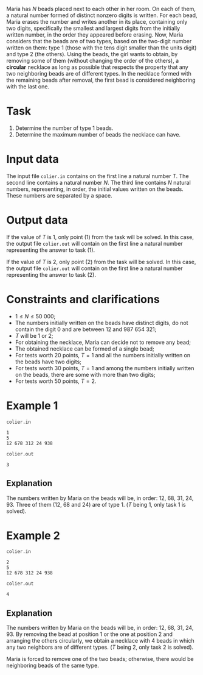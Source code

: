 Maria has $N$ beads placed next to each other in her room. On each of them, a natural number formed of distinct nonzero digits is written. For each bead, Maria erases the number and writes another in its place, containing only two digits, specifically the smallest and largest digits from the initially written number, in the order they appeared before erasing. Now, Maria considers that the beads are of two types, based on the two-digit number written on them: type $1$ (those with the tens digit smaller than the units digit) and type $2$ (the others). Using the beads, the girl wants to obtain, by removing some of them (without changing the order of the others), a **circular** necklace as long as possible that respects the property that any two neighboring beads are of different types. In the necklace formed with the remaining beads after removal, the first bead is considered neighboring with the last one.

# Task

1. Determine the number of type $1$ beads.
2. Determine the maximum number of beads the necklace can have.

# Input data

The input file `colier.in` contains on the first line a natural number $T$. The second line contains a natural number $N$. The third line contains $N$ natural numbers, representing, in order, the initial values written on the beads. These numbers are separated by a space.

# Output data

If the value of $T$ is 1, only point (1) from the task will be solved. In this case, the output file `colier.out` will contain on the first line a natural number representing the answer to task (1).

If the value of $T$ is 2, only point (2) from the task will be solved. In this case, the output file `colier.out` will contain on the first line a natural number representing the answer to task (2).

# Constraints and clarifications

* $1 \leq N \leq 50\ 000$;
* The numbers initially written on the beads have distinct digits, do not contain the digit $0$ and are between $12$ and $987\ 654\ 321$;
* $T$ will be $1$ or $2$;
* For obtaining the necklace, Maria can decide not to remove any bead;
* The obtained necklace can be formed of a single bead;
* For tests worth $20$ points, $T = 1$ and all the numbers initially written on the beads have two digits;
* For tests worth $30$ points, $T = 1$ and among the numbers initially written on the beads, there are some with more than two digits;
* For tests worth $50$ points, $T = 2$.

# Example 1

`colier.in`
```
1
5
12 678 312 24 938
```

`colier.out`
```
3
```

## Explanation

The numbers written by Maria on the beads will be, in order: $12$, $68$, $31$, $24$, $93$. Three of them ($12$, $68$ and $24$) are of type $1$. ($T$ being $1$, only task $1$ is solved).

# Example 2

`colier.in`
```
2
5
12 678 312 24 938
```

`colier.out`
```
4
```

## Explanation

The numbers written by Maria on the beads will be, in order: $12$, $68$, $31$, $24$, $93$. By removing the bead at position $1$ or the one at position $2$ and arranging the others circularly, we obtain a necklace with $4$ beads in which any two neighbors are of different types. ($T$ being $2$, only task $2$ is solved).

Maria is forced to remove one of the two beads; otherwise, there would be neighboring beads of the same type.